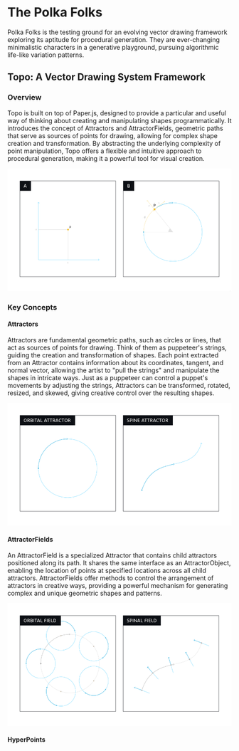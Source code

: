 # The Polka Folks

Polka Folks is the testing ground for an evolving vector drawing framework exploring its aptitude for procedural generation.
They are ever-changing minimalistic characters in a generative playground, pursuing algorithmic life-like variation patterns.

## Topo: A Vector Drawing System Framework

### Overview

Topo is built on top of Paper.js, designed to provide a particular and useful way of thinking about creating and manipulating shapes programmatically. It introduces the concept of Attractors and AttractorFields, geometric paths that serve as sources of points for drawing, allowing for complex shape creation and transformation. By abstracting the underlying complexity of point manipulation, Topo offers a flexible and intuitive approach to procedural generation, making it a powerful tool for visual creation.

![Framework Concept Diagram](/docs/assets/concept-diagram.png)

### Key Concepts

#### Attractors

Attractors are fundamental geometric paths, such as circles or lines, that act as sources of points for drawing. Think of them as puppeteer's strings, guiding the creation and transformation of shapes. Each point extracted from an Attractor contains information about its coordinates, tangent, and normal vector, allowing the artist to "pull the strings" and manipulate the shapes in intricate ways. Just as a puppeteer can control a puppet's movements by adjusting the strings, Attractors can be transformed, rotated, resized, and skewed, giving creative control over the resulting shapes.

![Attractor Concept Diagram](/docs/assets/attractor-diagram.png)

#### AttractorFields

An AttractorField is a specialized Attractor that contains child attractors positioned along its path. It shares the same interface as an AttractorObject, enabling the location of points at specified locations across all child attractors. AttractorFields offer methods to control the arrangement of attractors in creative ways, providing a powerful mechanism for generating complex and unique geometric shapes and patterns.

![Attractor Field Concept Diagram](/docs/assets/field-diagram.png)

#### HyperPoints

